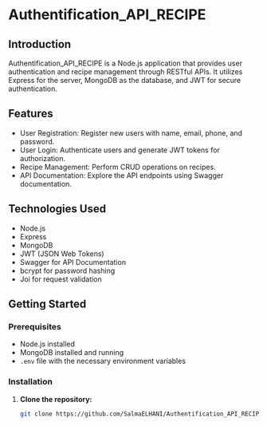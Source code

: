 # Authentification_API_RECIPE

## Introduction

Authentification_API_RECIPE is a Node.js application that provides user authentication and recipe management through RESTful APIs. It utilizes Express for the server, MongoDB as the database, and JWT for secure authentication.

## Features

- User Registration: Register new users with name, email, phone, and password.
- User Login: Authenticate users and generate JWT tokens for authorization.
- Recipe Management: Perform CRUD operations on recipes.
- API Documentation: Explore the API endpoints using Swagger documentation.

## Technologies Used

- Node.js
- Express
- MongoDB
- JWT (JSON Web Tokens)
- Swagger for API Documentation
- bcrypt for password hashing
- Joi for request validation

## Getting Started

### Prerequisites

- Node.js installed
- MongoDB installed and running
- `.env` file with the necessary environment variables

### Installation

1. **Clone the repository:**

   ```bash
   git clone https://github.com/SalmaELHANI/Authentification_API_RECIPE.git
